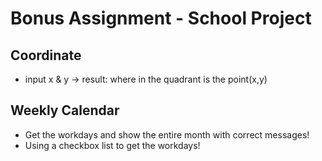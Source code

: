 # Bonus Assignment - School Project
## Coordinate 
- input x & y -> result: where in the quadrant is the point(x,y)

## Weekly Calendar
- Get the workdays and show the entire month with correct messages!
- Using a checkbox list to get the workdays!
